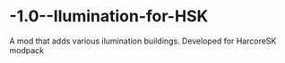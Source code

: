 # -1.0--Ilumination-for-HSK
A mod that adds various ilumination buildings. Developed for HarcoreSK modpack
